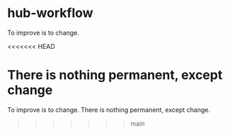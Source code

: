 # hub-workflow
To improve is to change.

<<<<<<< HEAD

# There is nothing permanent, except change

To improve is to change. There is nothing permanent, except change.


> > > > > > > main
